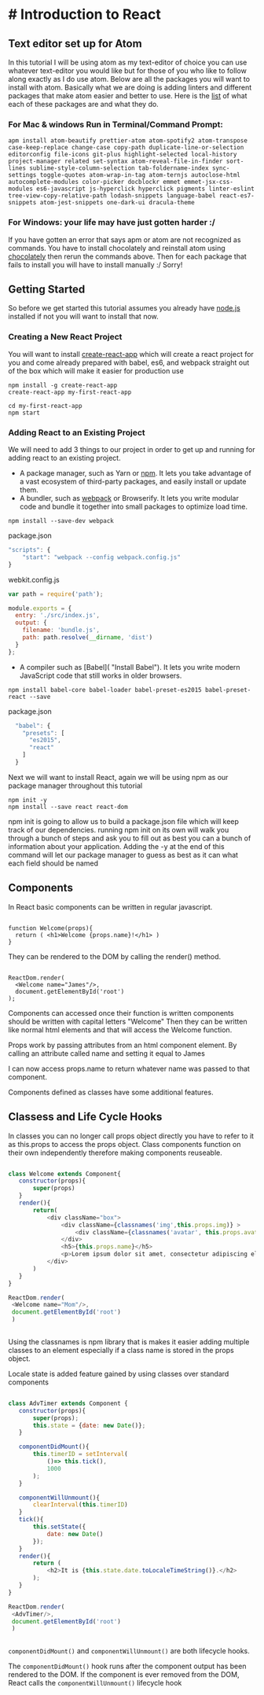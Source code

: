# # Introduction to React

## Text editor set up for Atom
In this tutorial I will be using atom as my text-editor of choice you can use whatever text-editor you would like but for those of you who like to follow along exactly as I do use atom. Below are all the packages you will want to install with atom. Basically what we are doing is adding linters and different packages that make atom easier and better to use.
Here is the [list](https://medium.com/productivity-freak/my-atom-editor-setup-for-js-react-9726cd69ad20
 "Atom Packages") of what each of these packages are and what they do.

### For Mac & windows Run in Terminal/Command Prompt:
```
apm install atom-beautify prettier-atom atom-spotify2 atom-transpose case-keep-replace change-case copy-path duplicate-line-or-selection editorconfig file-icons git-plus highlight-selected local-history project-manager related set-syntax atom-reveal-file-in-finder sort-lines sublime-style-column-selection tab-foldername-index sync-settings toggle-quotes atom-wrap-in-tag atom-ternjs autoclose-html autocomplete-modules color-picker docblockr emmet emmet-jsx-css-modules es6-javascript js-hyperclick hyperclick pigments linter-eslint tree-view-copy-relative-path lodash-snippets language-babel react-es7-snippets atom-jest-snippets one-dark-ui dracula-theme
```

### For Windows: your life may have just gotten harder :/
If you have gotten an error that says apm or atom are not recognized as commands. You have to install chocolately and reinstall atom using [chocolately](https://chocolatey.org/install "Install Chocolately") then rerun the commands above. Then for each package that fails to install you will have to install manually :/ Sorry!

## Getting Started
So before we get started this tutorial assumes you already have [node.js](https://nodejs.org/en/ "Install Node") installed if not you will want to install that now.

### Creating a New React Project
You will want to install [create-react-app](https://facebook.github.io/react/docs/installation.html "React Installation Documentation") which will create a react project for you and come already prepared with babel, es6, and webpack straight out of the box which will make it easier for production use

```
npm install -g create-react-app
create-react-app my-first-react-app

cd my-first-react-app
npm start
```

### Adding React to an Existing Project
We will need to add 3 things to our project in order to get up and running for adding react to an existing project.

- A package manager, such as Yarn or [npm](https://nodejs.org/en/ "Install Node"). It lets you take advantage of a vast ecosystem of third-party packages, and easily install or update them.
- A bundler, such as [webpack](https://webpack.js.org/guides/installation/ "Install Webpack") or Browserify. It lets you write modular code and bundle it together into small packages to optimize load time.

```
npm install --save-dev webpack
```
package.json
```javascript
"scripts": {
    "start": "webpack --config webpack.config.js"
}
```

webkit.config.js
```javascript
var path = require('path');

module.exports = {
  entry: './src/index.js',
  output: {
    filename: 'bundle.js',
    path: path.resolve(__dirname, 'dist')
  }
};
```

- A compiler such as [Babel]( "Install Babel"). It lets you write modern JavaScript code that still works in older browsers.
```
npm install babel-core babel-loader babel-preset-es2015 babel-preset-react --save
```
package.json
```javascript
  "babel": {
    "presets": [
      "es2015",
      "react"
    ]
  }
 ```
 
Next we will want to install React, again we will be using npm as our package manager throughout this tutorial
```
npm init -y
npm install --save react react-dom
```

npm init is going to allow us to build a package.json file which will keep track of our dependencies. running npm init on its own will walk you through a bunch of steps and ask you to fill out as best you can a bunch of information about your application. Adding the -y at the end of this command will let our package manager to guess as best as it can what each field should be named

## Components
In React basic components can be written in regular javascript. 

```

function Welcome(props){
  return ( <h1>Welcome {props.name}!</h1> )
}

```

They can be rendered to the DOM by calling the render() method.

```

ReactDom.render(
  <Welcome name="James"/>,
  document.getElementById('root')
);

```

Components can accessed once their function is written components should be written with capital letters "Welcome" 
Then they can be written like normal html elements and that will access the Welcome function. 

Props work by passing attributes from an html component element. By calling an attribute called name and setting it equal to James

I can now access props.name to return whatever name was passed to that component.

 Components defined as classes have some additional features.
 
 ## Classess and Life Cycle Hooks
 In classes you can no longer call props object directly you have to refer to it as this.props to access the props object.
 Class components function on their own independently therefore making components reuseable.
 
 ```javascript
 
class Welcome extends Component{
    constructor(props){
        super(props)
    }
    render(){
        return(
            <div className="box">
                <div className={classnames('img',this.props.img)} >
                    <div className={classnames('avatar', this.props.avatar)}></div>
                </div>
                <h5>{this.props.name}</h5>
                <p>Lorem ipsum dolor sit amet, consectetur adipiscing elit. Suspendisse non mattis nisi. Donec lobortis suscipit venenatis. Sed maximus neque eget finibus.</p>
            </div>
        )
    }
}
 
 ReactDom.render(
  <Welcome name="Mom"/>,
  document.getElementById('root')
  )
  
  ```
  
Using the classnames is npm library that is makes it easier adding multiple classes to an element especially if a class name is stored in the props object.
  
Locale state is added feature gained by using classes over standard components 

 ```javascript
 
class AdvTimer extends Component {
    constructor(props){
        super(props);
        this.state = {date: new Date()};
    }

    componentDidMount(){
        this.timerID = setInterval(
            ()=> this.tick(),
            1000
        );
    }

    componentWillUnmount(){
        clearInterval(this.timerID)
    }
    tick(){
        this.setState({
            date: new Date()
        });
    }
    render(){
        return (
            <h2>It is {this.state.date.toLocaleTimeString()}.</h2>
        );
    }
}
 
 ReactDom.render(
  <AdvTimer/>,
  document.getElementById('root')
  )
  
  ```

`componentDidMount()` and `componentWillUnmount()` are both lifecycle hooks.

The `componentDidMount()` hook runs after the component output has been rendered to the DOM.
If the component is ever removed from the DOM, React calls the `componentWillUnmount()` lifecycle hook

